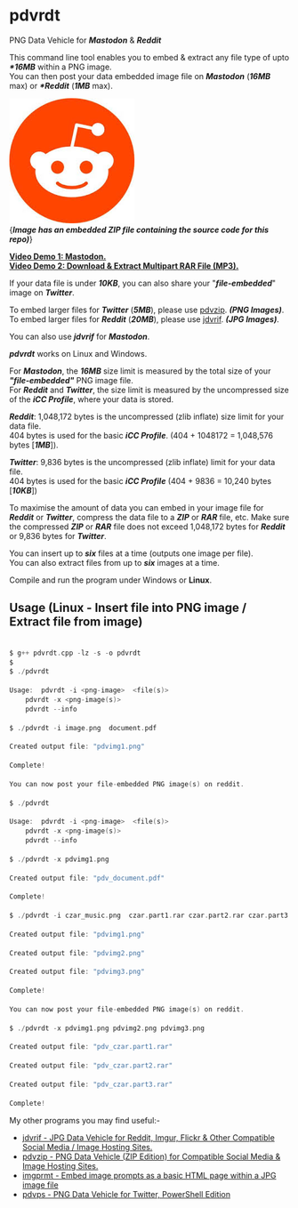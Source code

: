 # pdvrdt

PNG Data Vehicle for ***Mastodon*** & ***Reddit***

This command line tool enables you to embed & extract any file type of upto ***\*16MB*** within a PNG image.  
You can then post your data embedded image file on ***Mastodon*** (***16MB*** max) or ***\*Reddit*** (***1MB*** max).

![Demo Image](https://github.com/CleasbyCode/pdvrdt/blob/main/demo_image/reddit.png)  
{***Image has an embedded ZIP file containing the source code for this repo)***} 

[**Video Demo 1: Mastodon.**](https://youtu.be/ShZjovJW31I)  
[**Video Demo 2: Download & Extract Multipart RAR File (MP3).**](https://youtu.be/SHElh8VJ3ZQ)  

If your data file is under ***10KB***, you can also share your "***file-embedded***" image on ***Twitter***.  

To embed larger files for ***Twitter*** (***5MB***), please use [pdvzip](https://github.com/CleasbyCode/pdvzip).  ***(PNG Images)***.  
To embed larger files for ***Reddit*** (***20MB***), please use [jdvrif](https://github.com/CleasbyCode/jdvrif).  ***(JPG Images)***.

You can also use ***jdvrif*** for ***Mastodon***.

***pdvrdt*** works on Linux and Windows.

For ***Mastodon***, the ***16MB*** size limit is measured by the total size of your ***"file-embedded"*** PNG image file.  
For ***Reddit*** and ***Twitter***, the size limit is measured by the uncompressed size of the ***iCC Profile***, where your data is stored.

***Reddit***: 1,048,172 bytes is the uncompressed (zlib inflate) size limit for your data file.  
404 bytes is used for the basic ***iCC Profile***. (404 + 1048172 = 1,048,576 bytes [***1MB***]).

***Twitter***: 9,836 bytes is the uncompressed (zlib inflate) limit for your data file.  
404 bytes is used for the basic ***iCC Profile*** (404 + 9836 = 10,240 bytes [***10KB***])

To maximise the amount of data you can embed in your image file for ***Reddit*** or ***Twitter***, compress the data file to a ***ZIP*** or ***RAR*** file, etc. 
Make sure the compressed ***ZIP*** or ***RAR*** file does not exceed 1,048,172 bytes for ***Reddit*** or 9,836 bytes for ***Twitter***. 

You can insert up to ***six*** files at a time (outputs one image per file).  
You can also extract files from up to ***six*** images at a time.

Compile and run the program under Windows or **Linux**.

## Usage (Linux - Insert file into PNG image / Extract file from image)

```c

$ g++ pdvrdt.cpp -lz -s -o pdvrdt
$
$ ./pdvrdt 

Usage:  pdvrdt -i <png-image>  <file(s)>  
	pdvrdt -x <png-image(s)>  
	pdvrdt --info

$ ./pdvrdt -i image.png  document.pdf
  
Created output file: "pdvimg1.png"  

Complete!  

You can now post your file-embedded PNG image(s) on reddit.  

$ ./pdvrdt

Usage:  pdvrdt -i <png-image>  <file(s)>  
	pdvrdt -x <png-image(s)>  
	pdvrdt --info
        
$ ./pdvrdt -x pdvimg1.png

Created output file: "pdv_document.pdf"  

Complete!  

$ ./pdvrdt -i czar_music.png  czar.part1.rar czar.part2.rar czar.part3.rar  

Created output file: "pdvimg1.png"

Created output file: "pdvimg2.png"

Created output file: "pdvimg3.png"

Complete!

You can now post your file-embedded PNG image(s) on reddit.  

$ ./pdvrdt -x pdvimg1.png pdvimg2.png pdvimg3.png  

Created output file: "pdv_czar.part1.rar"

Created output file: "pdv_czar.part2.rar"

Created output file: "pdv_czar.part3.rar"  

Complete!

```

 My other programs you may find useful:-

* [jdvrif - JPG Data Vehicle for Reddit, Imgur, Flickr & Other Compatible Social Media / Image Hosting Sites.](https://github.com/CleasbyCode/jdvrif)
* [pdvzip - PNG Data Vehicle (ZIP Edition) for Compatible Social Media & Image Hosting Sites.](https://github.com/CleasbyCode/pdvzip)
* [imgprmt - Embed image prompts as a basic HTML page within a JPG image file](https://github.com/CleasbyCode/imgprmt)
* [pdvps - PNG Data Vehicle for Twitter, PowerShell Edition](https://github.com/CleasbyCode/pdvps)   

##
